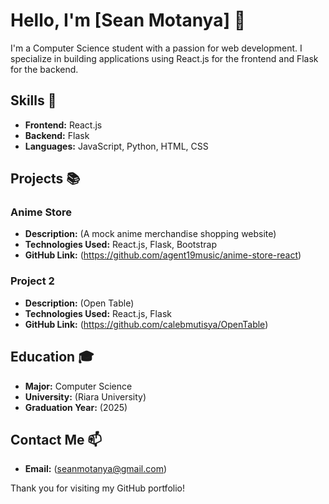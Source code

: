 # Hello, I'm [Sean Motanya] 👋

I'm a Computer Science student with a passion for web development. I specialize in building applications using React.js for the frontend and Flask for the backend.

## Skills 🚀
- **Frontend:** React.js
- **Backend:** Flask
- **Languages:** JavaScript, Python, HTML, CSS

## Projects 📚

### Anime Store
- **Description:** (A mock anime merchandise shopping website)
- **Technologies Used:** React.js, Flask, Bootstrap
- **GitHub Link:** (https://github.com/agent19music/anime-store-react)

### Project 2
- **Description:** (Open Table)
- **Technologies Used:** React.js, Flask
- **GitHub Link:** (https://github.com/calebmutisya/OpenTable)

## Education 🎓
- **Major:** Computer Science
- **University:** (Riara University)
- **Graduation Year:** (2025)

## Contact Me 📫
- **Email:** (seanmotanya@gmail.com)

Thank you for visiting my GitHub portfolio!
